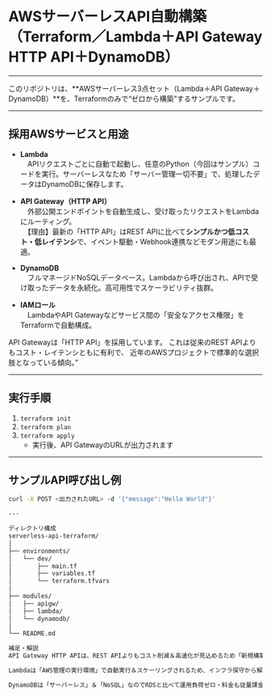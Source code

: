 # AWSサーバーレスAPI自動構築（Terraform／Lambda＋API Gateway HTTP API＋DynamoDB）

---

このリポジトリは、**AWSサーバーレス3点セット（Lambda＋API Gateway＋DynamoDB）**を、Terraformのみで“ゼロから構築”するサンプルです。  

---

## 採用AWSサービスと用途

- **Lambda**  
　APIリクエストごとに自動で起動し、任意のPython（今回はサンプル）コードを実行。サーバーレスなため「サーバー管理一切不要」で、処理したデータはDynamoDBに保存します。

- **API Gateway（HTTP API）**  
　外部公開エンドポイントを自動生成し、受け取ったリクエストをLambdaにルーティング。  
　【理由】最新の「HTTP API」はREST APIに比べて**シンプルかつ低コスト・低レイテンシ**で、イベント駆動・Webhook連携などモダン用途にも最適。

- **DynamoDB**  
　フルマネージドNoSQLデータベース。Lambdaから呼び出され、APIで受け取ったデータを永続化。高可用性でスケーラビリティ抜群。

- **IAMロール**  
　LambdaやAPI Gatewayなどサービス間の「安全なアクセス権限」をTerraformで自動構成。

API Gatewayは「HTTP API」を採用しています。
これは従来のREST APIよりもコスト・レイテンシともに有利で、
近年のAWSプロジェクトで標準的な選択肢となっている傾向。”


---

## 実行手順

1. `terraform init`
2. `terraform plan`
3. `terraform apply`
   - 実行後、API GatewayのURLが出力されます

---

## サンプルAPI呼び出し例

```bash
curl -X POST <出力されたURL> -d '{"message":"Hello World"}'

---

ディレクトリ構成
serverless-api-terraform/
│
├── environments/
│   └── dev/
│       ├── main.tf
│       ├── variables.tf
│       └── terraform.tfvars
│
├── modules/
│   ├── apigw/
│   ├── lambda/
│   └── dynamodb/
│
└── README.md

補足・解説
API Gateway HTTP APIは、REST APIよりもコスト削減＆高速化が見込めるため「新規構築ではまず選択肢」となる最新仕様です。

Lambdaは「AWS管理の実行環境」で自動実行＆スケーリングされるため、インフラ保守から解放されます。

DynamoDBは「サーバーレス」＆「NoSQL」なのでRDSと比べて運用負荷ゼロ・料金も従量課金で安価。
